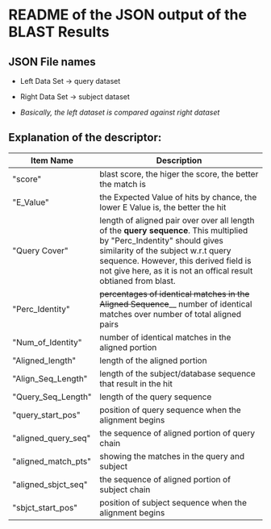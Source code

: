 # README of the JSON output of the BLAST Results

## JSON File names

* Left Data Set -> query dataset

* Right Data Set -> subject dataset

* _Basically, the left dataset is compared against right dataset_

## Explanation of the descriptor:

| Item Name | Description |
| ----- | ------ |
| "score" | blast score, the higer the score, the better the match is |
| "E_Value" |  the Expected Value of hits by chance, the lower E Value is, the better the hit |
| "Query Cover" | length of aligned pair over over all length of the __query sequence__. This multiplied by "Perc_Indentity" should gives similarity of the subject w.r.t query sequence. However, this derived field is not give here, as it is not an offical result obtianed from blast. |
| "Perc_Identity" | ~~percentages of identical matches in the Aligned Sequence~~__ number of identical matches over number of total aligned pairs  |
| "Num_of_Identity" | number of identical matches in the aligned portion |
| "Aligned_length" | length of the aligned portion |
| "Align_Seq_Length" | length of the subject/database sequence that result in the hit |
| "Query_Seq_Length" | length of the query sequence |
| "query_start_pos" | position of query sequence when the alignment begins |
| "aligned_query_seq" | the sequence of aligned portion of query chain |
| "aligned_match_pts" | showing the matches in the query and subject |
| "aligned_sbjct_seq" | the sequence of aligned portion of subject chain |
| "sbjct_start_pos" | position of subject sequence when the alignment begins |